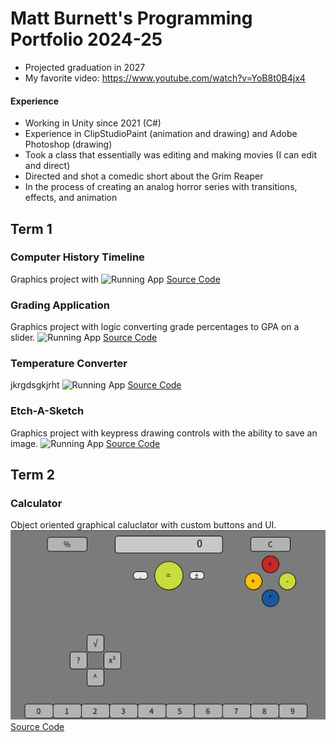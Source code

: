 # Matt Burnett's Programming Portfolio 2024-25
* Projected graduation in 2027
* My favorite video: https://www.youtube.com/watch?v=YoB8t0B4jx4

#### Experience
* Working in Unity since 2021 (C#)
* Experience in ClipStudioPaint (animation and drawing) and Adobe Photoshop (drawing)
* Took a class that essentially was editing and making movies (I can edit and direct)
* Directed and shot a comedic short about the Grim Reaper
* In the process of creating an analog horror series with transitions, effects, and animation

## Term 1
### Computer History Timeline
Graphics project with
![Running App]()
[Source Code]()
### Grading Application
Graphics project with logic converting grade percentages to GPA on a slider.
![Running App]()
[Source Code]()
### Temperature Converter
jkrgdsgkjrht
![Running App]()
[Source Code]()
### Etch-A-Sketch
Graphics project with keypress drawing controls with the ability to save an image.
![Running App]()
[Source Code]()
## Term 2
### Calculator
Object oriented graphical caluclator with custom buttons and UI.
![Running App](https://github.com/MBurnett-Skyline/programmingportfolio/blob/main/images/calc.png?raw=true)
[Source Code](https://github.com/MBurnett-Skyline/programmingportfolio/blob/main/src/term2/Calculator/Calculator.pde)
